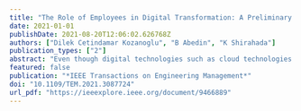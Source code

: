 ```yaml
---
title: "The Role of Employees in Digital Transformation: A Preliminary Study on How Employees' Digital Literacy Impacts Use of Digital Technologies"
date: 2021-01-01
publishDate: 2021-08-20T12:06:02.626768Z
authors: ["Dilek Cetindamar Kozanoglu", "B Abedin", "K Shirahada"]
publication_types: ["2"]
abstract: "Even though digital technologies such as cloud technologies are prevalent in transforming businesses, the role of employees and their digital skills in the process is, to a large extent, neglected. This article brings forward the novel concept of digital literacy to explore the role of employees in understanding the wide variety of opportunities of digital technologies and their actualization. By treating digital literacy as the antecedent of cognitive behavior of employees in utilizing cloud technology at companies, we apply the Theory of Planned Behavior (TPB) for analyzing preliminary empirical data collected from 124 Australian employees' technology use intentionality and behavior. The quantitative analysis shows that the TPB holds for the utilization of cloud technology and there is a positive relationship between employees' digital literacy and the utilization of cloud technology at companies. Overall, the study contributes to the technology management literature by offering a workable construct to measure the digital skills of employees in the form of digital literacy. Further, it expands the TPB framework by introducing digital literacy as a perceived behavior control variable that helps to examine the role of employees in digital transformation. The paper ends with implications and limitations of our preliminary study, followed with suggestions for future studies."
featured: false
publication: "*IEEE Transactions on Engineering Management*"
doi: "10.1109/TEM.2021.3087724"
url_pdf: "https://ieeexplore.ieee.org/document/9466889"
---
```


